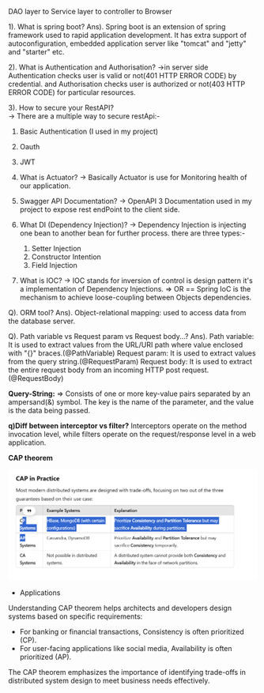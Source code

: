 DAO layer to Service layer to controller to Browser

1). What is spring boot?
Ans). Spring boot is an extension of spring framework used to rapid application development.
      It has extra support of autoconfiguration, embedded application server like "tomcat" and "jetty" and "starter" etc.

2). What is Authentication and Authorisation?
 ->in server side Authentication checks user is valid or not(401 HTTP ERROR CODE) by credential. and 
    Authorisation checks user is authorized or not(403 HTTP ERROR CODE) for particular resources.
 
3). How to secure your RestAPI?  
 -> There are a multiple way to secure restApi:-
   1) Basic Authentication (I used in my project)
   2) Oauth
   3) JWT
   
4) What is Actuator?
 -> Basically Actuator is use for Monitoring health of our application.

5) Swagger API Documentation?
 -> OpenAPI 3 Documentation used in my project to expose rest endPoint to the client side.
 
6) What DI (Dependency Injection)?
-> Dependency Injection is injecting one bean to another bean for further process. there are three types:-
   1) Setter Injection
   2) Constructor Intention
   3) Field Injection 
   
7) What is IOC?
-> IOC stands for inversion of control is design pattern it's a implementation of Dependency Injections.
   => OR == Spring IoC is the mechanism to achieve loose-coupling between Objects dependencies. 

Q). ORM tool?
Ans). Object-relational mapping:  used to access data from the database server. 

Q). Path variable vs Request param vs Request body...?
Ans). Path variable: It is used to extract values from the URL/URI path where value enclosed with "{}" braces.(@PathVariable)
      Request param: It is used to extract values from the query string.(@RequestParam)
      Request body: It is used to extract the entire request body from an incoming HTTP post request.(@RequestBody)
      
**Query-String:** 
=> Consists of one or more key-value pairs separated by an ampersand(&) symbol. The key is the name of the parameter,
and the value is the data being passed. 

**q)Diff between interceptor vs filter?**
Interceptors operate on the method invocation level, 
while filters operate on the request/response level in a web application.

**CAP theorem**

![img.png](images/img8.png)

* Applications

Understanding CAP theorem helps architects and developers design systems based on specific requirements:

  * For banking or financial transactions, Consistency is often prioritized (CP).
  * For user-facing applications like social media, Availability is often prioritized (AP).

The CAP theorem emphasizes the importance of identifying trade-offs in distributed system design to meet business needs effectively.